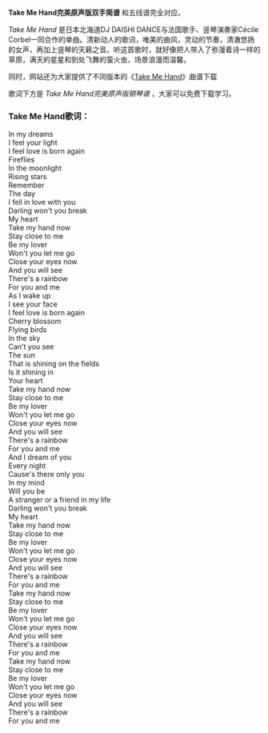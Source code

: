 

**Take Me Hand完美原声版双手简谱** 和五线谱完全对应。

_Take Me Hand_ 是日本北海道DJ DAISHI DANCE与法国歌手、竖琴演奏家Cécile
Corbel一同合作的单曲。清新动人的歌词，唯美的曲风，灵动的节奏，清澈悠扬的女声，再加上竖琴的天籁之音。听这首歌时，就好像把人带入了弥漫着诗一样的草原，满天的星星和到处飞舞的萤火虫，场景浪漫而温馨。

同时，网站还为大家提供了不同版本的《[Take Me Hand](Music-9193-Take-Me-Hand-Cecile-Corbel.html
"Take Me Hand")》曲谱下载

歌词下方是 _Take Me Hand完美原声版钢琴谱_ ，大家可以免费下载学习。

### Take Me Hand歌词：

In my dreams  
I feel your light  
I feel love is born again  
Fireflies  
In the moonlight  
Rising stars  
Remember  
The day  
I fell in love with you  
Darling won't you break  
My heart  
Take my hand now  
Stay close to me  
Be my lover  
Won't you let me go  
Close your eyes now  
And you will see  
There's a rainbow  
For you and me  
As I wake up  
I see your face  
I feel love is born again  
Cherry blossom  
Flying birds  
In the sky  
Can't you see  
The sun  
That is shining on the fields  
Is it shining in  
Your heart  
Take my hand now  
Stay close to me  
Be my lover  
Won't you let me go  
Close your eyes now  
And you will see  
There's a rainbow  
For you and me  
And I dream of you  
Every night  
Cause's there only you  
In my mind  
Will you be  
A stranger or a friend in my life  
Darling won't you break  
My heart  
Take my hand now  
Stay close to me  
Be my lover  
Won't you let me go  
Close your eyes now  
And you will see  
There's a rainbow  
For you and me  
Take my hand now  
Stay close to me  
Be my lover  
Won't you let me go  
Close your eyes now  
And you will see  
There's a rainbow  
For you and me  
Take my hand now  
Stay close to me  
Be my lover  
Won't you let me go  
Close your eyes now  
And you will see  
There's a rainbow  
For you and me

